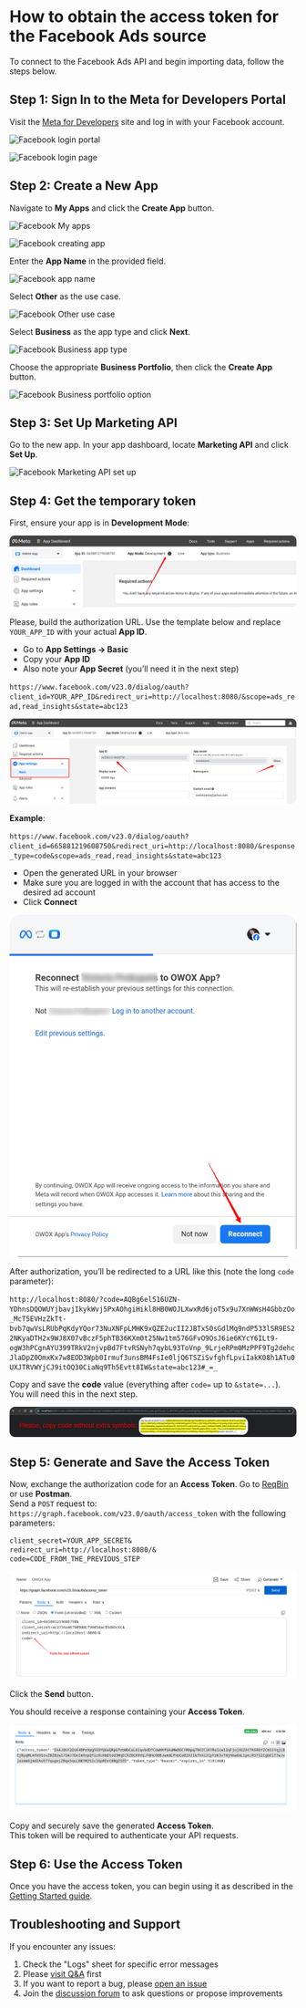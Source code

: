 # How to obtain the access token for the Facebook Ads source

To connect to the Facebook Ads API and begin importing data, follow the steps below.

## Step 1: Sign In to the Meta for Developers Portal

Visit the [Meta for Developers](https://developers.facebook.com/) site and log in with your Facebook account.

![Facebook login portal](res/facebook_login_portal.png)

![Facebook login page](res/facebook_login.png)

## Step 2: Create a New App

Navigate to **My Apps** and click the **Create App** button.

![Facebook My apps](res/facebook_myapps.png)

![Facebook creating app](res/facebook_createapp.png)

Enter the **App Name** in the provided field.

![Facebook app name](res/facebook_appname.png)

Select **Other** as the use case.  

![Facebook Other use case](res/facebook_other.png)

Select **Business** as the app type and click **Next**.  

![Facebook Business app type](res/facebook_business.png)

Choose the appropriate **Business Portfolio**, then click the **Create App** button.  

![Facebook Business portfolio option](res/facebook_portfolio.png)

## Step 3: Set Up Marketing API

Go to the new app. In your app dashboard, locate **Marketing API** and click **Set Up**.  

![Facebook Marketing API set up](res/facebook_setup.png)

## Step 4: Get the temporary token

First, ensure your app is in **Development Mode**:

![Facebook Development Mode](res/facebook_devmode.png)

Please, build the authorization URL. Use the template below and replace `YOUR_APP_ID` with your actual **App ID**.  

- Go to **App Settings → Basic**  
- Copy your **App ID**  
- Also note your **App Secret** (you’ll need it in the next step)

`https://www.facebook.com/v23.0/dialog/oauth?client_id=YOUR_APP_ID&redirect_uri=http://localhost:8080/&scope=ads_read,read_insights&state=abc123`

![Facebook Copy App ID](res/facebook_copyappid.png)

**Example**:

`https://www.facebook.com/v23.0/dialog/oauth?client_id=665881219608750&redirect_uri=http://localhost:8080/&response_type=code&scope=ads_read,read_insights&state=abc123`

- Open the generated URL in your browser  
- Make sure you are logged in with the account that has access to the desired ad account  
- Click **Connect**

![Facebook Connect](res/facebook_reconnect.png)

After authorization, you’ll be redirected to a URL like this (note the long `code` parameter):

`http://localhost:8080/?code=AQBg6el516UZN-YDhnsDQOWUYjbavjIkykWvj5PxAOhgiHikl8HB0WOJLXwxRd6joT5x9u7XnWWsH4GbbzOo_McT5EVHzZkTt-bvb7qwVsLRUbPqKdyYQor73NuXNFpLMHK9xQZE2ucII2JBTxS0sGdlMq9ndP533lSR9ES22NKyaDTH2x9WJ8X07vBczF5phTB36KXm0t25Nw1tm576GFvO9OsJ6ie6KYcY6ILt9-ogW3hPCgnAYU399TRkV2njvpBd7FtvRSNyh7qybL93ToVnp_9LrjeRPm0MzPPF9Tg2dehcJlaDpZ0OmxKx7w8EOD3Wpb0Irmuf3unsBM4FsIe0ljQ6TSZiSvfghfLpviIakK08h1ATu0UXJTRVWYjCJ9itOQ30CiaNq9Th5Evtt8IW&state=abc123#_=_`

Copy and save the **code** value (everything after `code=` up to `&state=...`).  
You will need this in the next step.

![Facebook copy code](res/facebook_copycode.png)

## Step 5: Generate and Save the Access Token

Now, exchange the authorization code for an **Access Token**. Go to [ReqBin](https://reqbin.com/) or use **Postman**.  
Send a `POST` request to:
`https://graph.facebook.com/v23.0/oauth/access_token` with the following parameters:

```client_id=YOU_APP_ID&
client_secret=YOUR_APP_SECRET&
redirect_uri=http://localhost:8080/&
code=CODE_FROM_THE_PREVIOUS_STEP
```

![Facebook Query](res/facebook_query.png)

Click the **Send** button.

You should receive a response containing your **Access Token**.

![Facebook token](res/facebook_token.png)

Copy and securely save the generated **Access Token**.  
This token will be required to authenticate your API requests.

## Step 6: Use the Access Token

Once you have the access token, you can begin using it as described in the [Getting Started guide](GETTING_STARTED.md).

## Troubleshooting and Support

If you encounter any issues:

1. Check the "Logs" sheet for specific error messages
2. Please [visit Q&A](https://github.com/OWOX/owox-data-marts/discussions/categories/q-a) first
3. If you want to report a bug, please [open an issue](https://github.com/OWOX/owox-data-marts/issues)
4. Join the [discussion forum](https://github.com/OWOX/owox-data-marts/discussions) to ask questions or propose improvements
